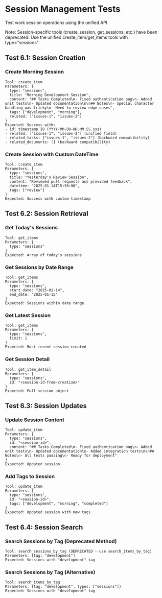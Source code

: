 # Session Management Tests

Test work session operations using the unified API.

Note: Session-specific tools (create_session, get_sessions, etc.) have been deprecated. Use the unified create_item/get_items tools with type="sessions".

## Test 6.1: Session Creation

### Create Morning Session
```
Tool: create_item
Parameters: {
  type: "sessions",
  title: "Morning Development Session",
  content: "## Tasks Completed\n- Fixed authentication bug\n- Added unit tests\n- Updated documentation\n\n## Notes\n- Special character handling was tricky\n- Need to review edge cases",
  tags: ["development", "morning"],
  related: ["issues-1", "issues-2"]
}
Expected: Success with:
- id: timestamp ID (YYYY-MM-DD-HH.MM.SS.sss)
- related: ["issues-1", "issues-2"] (unified field)
- related_tasks: ["issues-1", "issues-2"] (backward compatibility)
- related_documents: [] (backward compatibility)
```

### Create Session with Custom DateTime
```
Tool: create_item
Parameters: {
  type: "sessions",
  title: "Yesterday's Review Session",
  content: "Reviewed pull requests and provided feedback",
  datetime: "2025-01-14T15:30:00",
  tags: ["review"]
}
Expected: Success with custom timestamp
```

## Test 6.2: Session Retrieval

### Get Today's Sessions
```
Tool: get_items
Parameters: {
  type: "sessions"
}
Expected: Array of today's sessions
```

### Get Sessions by Date Range
```
Tool: get_items
Parameters: {
  type: "sessions",
  start_date: "2025-01-14",
  end_date: "2025-01-15"
}
Expected: Sessions within date range
```

### Get Latest Session
```
Tool: get_items
Parameters: {
  type: "sessions",
  limit: 1
}
Expected: Most recent session created
```

### Get Session Detail
```
Tool: get_item_detail
Parameters: {
  type: "sessions",
  id: "<session-id-from-creation>"
}
Expected: Full session object
```

## Test 6.3: Session Updates

### Update Session Content
```
Tool: update_item
Parameters: {
  type: "sessions",
  id: "<session-id>",
  content: "## Tasks Completed\n- Fixed authentication bug\n- Added unit tests\n- Updated documentation\n- Added integration tests\n\n## Notes\n- All tests passing\n- Ready for deployment"
}
Expected: Updated session
```

### Add Tags to Session
```
Tool: update_item
Parameters: {
  type: "sessions",
  id: "<session-id>",
  tags: ["development", "morning", "completed"]
}
Expected: Updated session with new tags
```

## Test 6.4: Session Search

### Search Sessions by Tag (Deprecated Method)
```
Tool: search_sessions_by_tag (DEPRECATED - use search_items_by_tag)
Parameters: {tag: "development"}
Expected: Sessions with "development" tag
```

### Search Sessions by Tag (Alternative)
```
Tool: search_items_by_tag
Parameters: {tag: "development", types: ["sessions"]}
Expected: Sessions with "development" tag
```